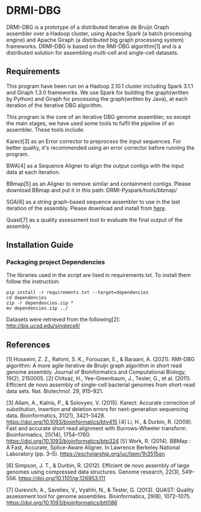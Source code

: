 # DRMI-DBG

DRMI-DBG is a prototype of a distributed iterative de Bruijn Graph assembler over a Hadoop cluster, using Apache Spark (a batch processing engine) and Apache Giraph (a distributed big graph processing system) frameworks. DRMI-DBG is based on the RMI-DBG algorithm[1] and is a distributed solution for assembling multi-cell and single-cell datasets.

## Requirements
This program have been run on a Hadoop 2.10.1 cluster including Spark 3.1.1 and Giraph 1.3.0 frameworks. We use Spark for building the graph(written by Python) and Giraph for processing the graph(written by Java), at each iteration of the iterative DBG algorithm. 

This program is the core of an iterative DBG genome assembler, so except the main stages, we have used some tools to fulfil the pipeline of an assembler. These tools include:

Karect[3] as an Error corrector to preprocess the input sequences. For better quality, it's recommended using an error corrector before running the program.

BWA[4] as a Sequence Aligner to align the output contigs with the input data at each iteration. 

BBmap[5] as an Aligner to remove similar and containment contigs. Please download BBmap and put it in this path: DRMI-Pyspark/tools/bbmap/

SGA[6] as a string graph-based sequence assembler to use in the last iteration of the assembly. Please download and install from [here](https://github.com/jts/sga).

Quast[7] as a quality assessment tool to evaluate the final output of the assembly.


## Installation Guide


### Packaging project Dependencies
The libraries used in the script are lised in requirements.txt. To install them follow the instruction:
```
pip install -r requirements.txt --target=dependencies
cd dependencies
zip -r dependencies.zip *
mv dependencies.zip ../ 
```
Datasets were retrieved from the following[2]: 
http://bix.ucsd.edu/singlecell/


## References
[1] Hosseini, Z. Z., Rahimi, S. K., Forouzan, E., & Baraani, A. (2021). RMI-DBG algorithm: A more agile iterative de Bruijn graph algorithm in short read genome assembly. Journal of Bioinformatics and Computational Biology, 19(2), 2150005.
[2] Chitsaz, H., Yee-Greenbaum, J., Tesler, G., et al. (2011). Efficient de novo assembly of single-cell bacterial genomes from short-read data sets. Nat. Biotechnol. 29, 915–921.

[3] Allam, A., Kalnis, P., & Solovyev, V. (2015). Karect: Accurate correction of substitution, insertion and deletion errors for next-generation sequencing data. Bioinformatics, 31(21), 3421–3428. https://doi.org/10.1093/bioinformatics/btv415
[4] Li, H., & Durbin, R. (2009). Fast and accurate short read alignment with Burrows-Wheeler transform. Bioinformatics, 25(14), 1754–1760. https://doi.org/10.1093/bioinformatics/btp324
[5] Work, R. (2014). BBMap : A Fast, Accurate, Splice-Aware Aligner. In Lawrence Berkeley National Laboratory (pp. 3–5). https://escholarship.org/uc/item/1h3515gn

[6] Simpson, J. T., & Durbin, R. (2012). Efficient de novo assembly of large genomes using compressed data structures. Genome research, 22(3), 549–556. https://doi.org/10.1101/gr.126953.111

[7] Gurevich, A., Saveliev, V., Vyahhi, N., & Tesler, G. (2013). QUAST: Quality assessment tool for genome assemblies. Bioinformatics, 29(8), 1072–1075. https://doi.org/10.1093/bioinformatics/btt086



